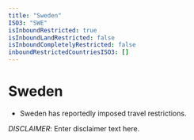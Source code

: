 ```yaml
---
title: "Sweden"
ISO3: "SWE"
isInboundRestricted: true
isInboundLandRestricted: false
isInboundCompletelyRestricted: false
inboundRestrictedCountriesISO3: []
---
```


# Sweden

* Sweden has reportedly imposed travel restrictions.

*DISCLAIMER*: Enter disclaimer text here.
